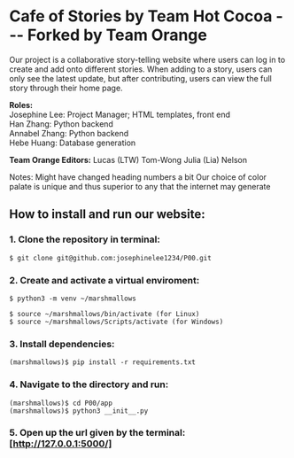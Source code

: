 # Cafe of Stories by Team Hot Cocoa --- Forked by Team Orange

Our project is a collaborative story-telling website where users can log in to create and add onto different stories. When adding to a story, users can only see the latest update, but after contributing, users can view the full story through their home page.

__Roles:__  
Josephine Lee: Project Manager; HTML templates, front end  
Han Zhang: Python backend  
Annabel Zhang: Python backend  
Hebe Huang: Database generation  

__Team Orange Editors:__
Lucas (LTW) Tom-Wong
Julia (Lia) Nelson

Notes:
Might have changed heading numbers a bit
Our choice of color palate is unique and thus superior to any that the internet may generate

## How to install and run our website:

### 1. Clone the repository in terminal:
```
$ git clone git@github.com:josephinelee1234/P00.git
```

### 2. Create and activate a virtual enviroment:
```
$ python3 -m venv ~/marshmallows

$ source ~/marshmallows/bin/activate (for Linux)
$ source ~/marshmallows/Scripts/activate (for Windows)
```

### 3. Install dependencies:
```
(marshmallows)$ pip install -r requirements.txt  
```

### 4. Navigate to the directory and run:
```
(marshmallows)$ cd P00/app
(marshmallows)$ python3 __init__.py
```

### 5. Open up the url given by the terminal: [http://127.0.0.1:5000/]
